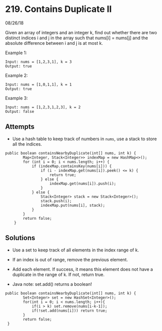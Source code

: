 # 219. Contains Duplicate II
08/26/18

Given an array of integers and an integer k, find out whether there are two distinct indices i and j in the array such that nums[i] = nums[j] and the absolute difference between i and j is at most k.

Example 1:
```
Input: nums = [1,2,3,1], k = 3
Output: true
```
Example 2:
```
Input: nums = [1,0,1,1], k = 1
Output: true
```
Example 3:
```
Input: nums = [1,2,3,1,2,3], k = 2
Output: false
```

## Attempts
* Use a hash table to keep track of numbers in ```nums```, use a stack to store all the indices.
```
public boolean containsNearbyDuplicate(int[] nums, int k) {
        Map<Integer, Stack<Integer>> indexMap = new HashMap<>();
        for (int i = 0; i < nums.length; i++) {
            if (indexMap.containsKey(nums[i])) {
                if (i - indexMap.get(nums[i]).peek() <= k) {
                    return true;
                } else {
                    indexMap.get(nums[i]).push(i);
                }
            } else {
                Stack<Integer> stack = new Stack<Integer>();
                stack.push(i);
                indexMap.put(nums[i], stack);
            }
        }
        return false;
    }
```

## Solutions
* Use a set to keep track of all elements in the index range of k.
* If an index is out of range, remove the previous element.
* Add each element. If success, it means this element does not have a duplicate in the range of k. If not, return true.

* Java note: set.add() returns a boolean!
```
public boolean containsNearbyDuplicate(int[] nums, int k) {
        Set<Integer> set = new HashSet<Integer>();
        for(int i = 0; i < nums.length; i++){
            if(i > k) set.remove(nums[i-k-1]);
            if(!set.add(nums[i])) return true;
        }
        return false;
 }
```
